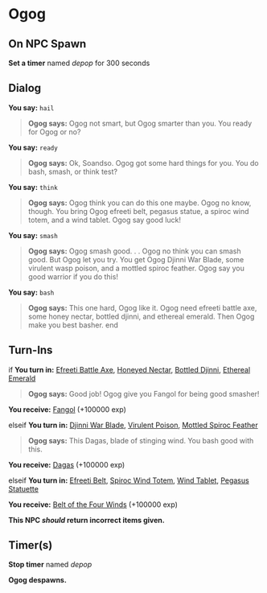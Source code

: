 # Ogog
## On NPC Spawn

**Set a timer** named *depop* for 300 seconds
## Dialog

**You say:** `hail`



>**Ogog says:** Ogog not smart, but Ogog smarter than you.  You ready for Ogog or no?

**You say:** `ready`



>**Ogog says:** Ok, Soandso.  Ogog got some hard things for you.  You do bash, smash, or think test?

**You say:** `think`



>**Ogog says:** Ogog think you can do this one maybe. Ogog no know, though. You bring Ogog efreeti belt, pegasus statue, a spiroc wind totem, and a wind tablet. Ogog say good luck!

**You say:** `smash`



>**Ogog says:** Ogog smash good. . . Ogog no think you can smash good.  But Ogog let you try.  You get Ogog Djinni War Blade, some virulent wasp poison, and a mottled spiroc feather.  Ogog say you good warrior if you do this!

**You say:** `bash`



>**Ogog says:** This one hard, Ogog like it.  Ogog need efreeti battle axe, some honey nectar, bottled djinni, and ethereal emerald. Then Ogog make you best basher.
end

## Turn-Ins



if **You turn in:** [Efreeti Battle Axe](/item/20983), [Honeyed Nectar](/item/20963), [Bottled Djinni](/item/20981), [Ethereal Emerald](/item/20982)


>**Ogog says:** Good job! Ogog give you Fangol for being good smasher!


 **You receive:**  [Fangol](/item/11675) (+100000 exp)

elseif **You turn in:** [Djinni War Blade](/item/20980), [Virulent Poison](/item/20979), [Mottled Spiroc Feather](/item/20956)


>**Ogog says:** This Dagas, blade of stinging wind. You bash good with this.


 **You receive:**  [Dagas](/item/11674) (+100000 exp)

elseif **You turn in:** [Efreeti Belt](/item/20976), [Spiroc Wind Totem](/item/20977), [Wind Tablet](/item/20978), [Pegasus Statuette](/item/20949)


 **You receive:**  [Belt of the Four Winds](/item/11673) (+100000 exp)

**This NPC *should* return incorrect items given.**

## Timer(s)

**Stop timer** named *depop*

**Ogog despawns.**



